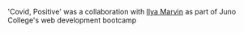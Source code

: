 'Covid, Positive' was a collaboration with [Ilya Marvin](https://codebyilya.ca/) as part of Juno College's web development bootcamp
